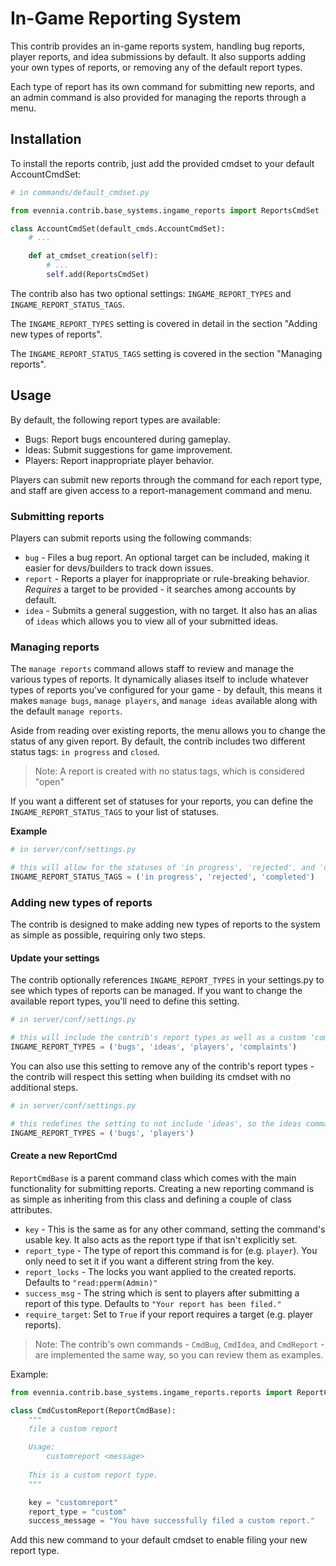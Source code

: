 # In-Game Reporting System

This contrib provides an in-game reports system, handling bug reports, player reports, and idea submissions by default. It also supports adding your own types of reports, or removing any of the default report types.

Each type of report has its own command for submitting new reports, and an admin command is also provided for managing the reports through a menu.

## Installation

To install the reports contrib, just add the provided cmdset to your default AccountCmdSet:

```python
# in commands/default_cmdset.py

from evennia.contrib.base_systems.ingame_reports import ReportsCmdSet

class AccountCmdSet(default_cmds.AccountCmdSet):
    # ...

    def at_cmdset_creation(self):
        # ...
        self.add(ReportsCmdSet)
```

The contrib also has two optional settings: `INGAME_REPORT_TYPES` and `INGAME_REPORT_STATUS_TAGS`.

The `INGAME_REPORT_TYPES` setting is covered in detail in the section "Adding new types of reports".

The `INGAME_REPORT_STATUS_TAGS` setting is covered in the section "Managing reports".

## Usage

By default, the following report types are available:

* Bugs: Report bugs encountered during gameplay.
* Ideas: Submit suggestions for game improvement.
* Players: Report inappropriate player behavior.

Players can submit new reports through the command for each report type, and staff are given access to a report-management command and menu.

### Submitting reports

Players can submit reports using the following commands:

* `bug` - Files a bug report. An optional target can be included, making it easier for devs/builders to track down issues.
* `report` - Reports a player for inappropriate or rule-breaking behavior. *Requires* a target to be provided - it searches among accounts by default.
* `idea` - Submits a general suggestion, with no target. It also has an alias of `ideas` which allows you to view all of your submitted ideas.

### Managing reports

The `manage reports` command allows staff to review and manage the various types of reports. It dynamically aliases itself to include whatever types of reports you've configured for your game - by default, this means it makes `manage bugs`, `manage players`, and `manage ideas` available along with the default `manage reports`.

Aside from reading over existing reports, the menu allows you to change the status of any given report. By default, the contrib includes two different status tags: `in progress` and `closed`.

> Note: A report is created with no status tags, which is considered "open"

If you want a different set of statuses for your reports, you can define the `INGAME_REPORT_STATUS_TAGS` to your list of statuses.

**Example**

```python
# in server/conf/settings.py

# this will allow for the statuses of 'in progress', 'rejected', and 'completed', without the contrib-default of 'closed'
INGAME_REPORT_STATUS_TAGS = ('in progress', 'rejected', 'completed')
```

### Adding new types of reports

The contrib is designed to make adding new types of reports to the system as simple as possible, requiring only two steps.

#### Update your settings

The contrib optionally references `INGAME_REPORT_TYPES` in your settings.py to see which types of reports can be managed. If you want to change the available report types, you'll need to define this setting.

```python
# in server/conf/settings.py

# this will include the contrib's report types as well as a custom 'complaint' report type
INGAME_REPORT_TYPES = ('bugs', 'ideas', 'players', 'complaints')
```

You can also use this setting to remove any of the contrib's report types - the contrib will respect this setting when building its cmdset with no additional steps.

```python
# in server/conf/settings.py

# this redefines the setting to not include 'ideas', so the ideas command and reports won't be available
INGAME_REPORT_TYPES = ('bugs', 'players')
```

#### Create a new ReportCmd

`ReportCmdBase` is a parent command class which comes with the main functionality for submitting reports. Creating a new reporting command is as simple as inheriting from this class and defining a couple of class attributes.

* `key` - This is the same as for any other command, setting the command's usable key. It also acts as the report type if that isn't explicitly set.
* `report_type` - The type of report this command is for (e.g. `player`). You only need to set it if you want a different string from the key.
* `report_locks` - The locks you want applied to the created reports. Defaults to `"read:pperm(Admin)"`
* `success_msg` - The string which is sent to players after submitting a report of this type. Defaults to `"Your report has been filed."`
* `require_target`: Set to `True` if your report requires a target (e.g. player reports).

> Note: The contrib's own commands - `CmdBug`, `CmdIdea`, and `CmdReport` - are implemented the same way, so you can review them as examples.

Example:

```python
from evennia.contrib.base_systems.ingame_reports.reports import ReportCmdBase

class CmdCustomReport(ReportCmdBase):
    """
    file a custom report

    Usage:
        customreport <message>
    
    This is a custom report type.
    """

    key = "customreport"
    report_type = "custom"
    success_message = "You have successfully filed a custom report."
```

Add this new command to your default cmdset to enable filing your new report type.